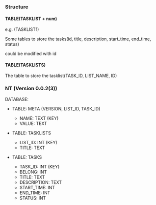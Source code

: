 ### Structure

#### TABLE(TASKLIST + num) 

e.g. (TASKLIST1)

Some tables to store the tasks(id, title, description, start_time, end_time, status)

could be modified with id

#### TABLE(TASKLISTS)

The table to store the tasklist(TASK_ID, LIST_NAME, ID)

### NT (Version 0.0.2(3))

DATABASE:

  - TABLE: META (VERSION, LIST_ID, TASK_ID)
    - NAME: TEXT (KEY)
    - VALUE: TEXT
 
  - TABLE: TASKLISTS
    - LIST_ID: INT (KEY)
    - TITLE: TEXT
  
  - TABLE: TASKS
    - TASK_ID: INT (KEY)
    - BELONG: INT
    - TITLE: TEXT
    - DESCRIPTION: TEXT
    - START_TIME: INT
    - END_TIME: INT
    - STATUS: INT